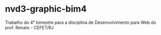 # nvd3-graphic-bim4
Trabalho do 4° bimestre para a disciplina de Desenvolvimento para Web do prof. Renato - CEFET/RJ
